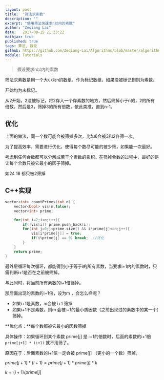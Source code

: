 ```yaml
---
layout: post
title:  "筛法求素数"
description: ""
excerpt: "使用筛法快速求n以内的素数"
author: "Zeqiang Lai"
date:   2017-09-15 21:33:22
mathjax: true
published: true
tags: 算法, 数论
github: https://github.com/Zeqiang-Lai/Algorithms/blob/master/algorithm/misc/count_prime.cpp
module: Tutorials
---
```


> 假设要求n以内的素数

筛法求素数是用一个大小为n的数组，作为标记数组，如果没被标记到则为素数。

开始均为未标记。

从2开始，2没被标记，将2存入一个存素数的地方，然后筛掉小于n的，2的所有倍数。然后是3，筛掉3的所有倍数，依此类推，直到n-1。



## 优化

上面的做法，同一个数可能会被筛掉多次，比如6会被3和2各筛一次。

为了提高效率，需要进行优化，使得每个数尽可能的被少筛，如果能一次最好。

考虑到任何合数都可以分解成若干个素数的乘积。在筛掉合数的过程中，最好的是让每个合数只被它最小的因子筛掉。

如24 18 都只被2筛掉



## C++实现

```c++
vector<int> countPrimes(int n) {
    vector<bool> vis(n,false);
    vector<int> prime;

    for(int i=2;i<n;i++){
        if(!vis[i]) prime.push_back(i);
        for(int j=0;j<prime.size() && i*prime[j]<=n;j++){
            vis[i*prime[j]] = true;
            if(i%prime[j] == 0) break;	//优化
        }
    }
    return prime;
}
```



最外层循环每次循环，都能得到小于等于i的所有素数，当要求i+1内的素数时，只需判断i+1是否在之前被筛掉。

与此同时，将当前所有素数的i+1倍筛掉。

那后面出现的素数的i+1倍，设为m ，会怎么样呢？

- 如果i+1是素数，m会被 i+1 筛掉
- 如果i+1不是素数，则m 会被i+1的最小质因数（之前出现过的素数中的某一个）筛掉。

**优化点：**每个数都被它最小的因数筛掉

具体操作：如果循环到某个素数 prime[j] 是 i+1的倍数时，后面的素数的i+1倍 `prime[j+1] * (i+1)` 就不用筛了。

原因在于：后面素数的i+1倍一定会被 prime[j] （更小的一个数）筛掉，

$prime[j+1] * (i+1) = prime[j+1] * prime[j] * k$

$k = (i+1) / prime[j]$

